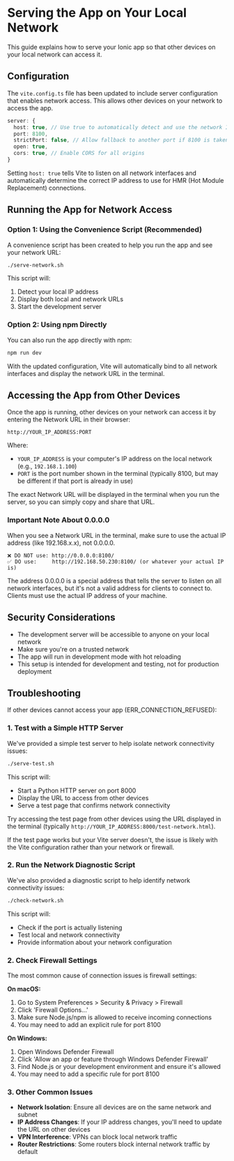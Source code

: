# Serving the App on Your Local Network

This guide explains how to serve your Ionic app so that other devices on your local network can access it.

## Configuration

The `vite.config.ts` file has been updated to include server configuration that enables network access. This allows other devices on your network to access the app.

```typescript
server: {
  host: true, // Use true to automatically detect and use the network IP
  port: 8100,
  strictPort: false, // Allow fallback to another port if 8100 is taken
  open: true,
  cors: true, // Enable CORS for all origins
}
```

Setting `host: true` tells Vite to listen on all network interfaces and automatically determine the correct IP address to use for HMR (Hot Module Replacement) connections.

## Running the App for Network Access

### Option 1: Using the Convenience Script (Recommended)

A convenience script has been created to help you run the app and see your network URL:

```bash
./serve-network.sh
```

This script will:
1. Detect your local IP address
2. Display both local and network URLs
3. Start the development server

### Option 2: Using npm Directly

You can also run the app directly with npm:

```bash
npm run dev
```

With the updated configuration, Vite will automatically bind to all network interfaces and display the network URL in the terminal.

## Accessing the App from Other Devices

Once the app is running, other devices on your network can access it by entering the Network URL in their browser:

```
http://YOUR_IP_ADDRESS:PORT
```

Where:
- `YOUR_IP_ADDRESS` is your computer's IP address on the local network (e.g., `192.168.1.100`)
- `PORT` is the port number shown in the terminal (typically 8100, but may be different if that port is already in use)

The exact Network URL will be displayed in the terminal when you run the server, so you can simply copy and share that URL.

### Important Note About 0.0.0.0

When you see a Network URL in the terminal, make sure to use the actual IP address (like 192.168.x.x), not 0.0.0.0. 

```
❌ DO NOT use: http://0.0.0.0:8100/
✅ DO use:     http://192.168.50.230:8100/ (or whatever your actual IP is)
```

The address 0.0.0.0 is a special address that tells the server to listen on all network interfaces, but it's not a valid address for clients to connect to. Clients must use the actual IP address of your machine.

## Security Considerations

- The development server will be accessible to anyone on your local network
- Make sure you're on a trusted network
- The app will run in development mode with hot reloading
- This setup is intended for development and testing, not for production deployment

## Troubleshooting

If other devices cannot access your app (ERR_CONNECTION_REFUSED):

### 1. Test with a Simple HTTP Server

We've provided a simple test server to help isolate network connectivity issues:

```bash
./serve-test.sh
```

This script will:
- Start a Python HTTP server on port 8000
- Display the URL to access from other devices
- Serve a test page that confirms network connectivity

Try accessing the test page from other devices using the URL displayed in the terminal (typically `http://YOUR_IP_ADDRESS:8000/test-network.html`).

If the test page works but your Vite server doesn't, the issue is likely with the Vite configuration rather than your network or firewall.

### 2. Run the Network Diagnostic Script

We've also provided a diagnostic script to help identify network connectivity issues:

```bash
./check-network.sh
```

This script will:
- Check if the port is actually listening
- Test local and network connectivity
- Provide information about your network configuration

### 2. Check Firewall Settings

The most common cause of connection issues is firewall settings:

**On macOS:**
1. Go to System Preferences > Security & Privacy > Firewall
2. Click 'Firewall Options...'
3. Make sure Node.js/npm is allowed to receive incoming connections
4. You may need to add an explicit rule for port 8100

**On Windows:**
1. Open Windows Defender Firewall
2. Click 'Allow an app or feature through Windows Defender Firewall'
3. Find Node.js or your development environment and ensure it's allowed
4. You may need to add a specific rule for port 8100

### 3. Other Common Issues

- **Network Isolation**: Ensure all devices are on the same network and subnet
- **IP Address Changes**: If your IP address changes, you'll need to update the URL on other devices
- **VPN Interference**: VPNs can block local network traffic
- **Router Restrictions**: Some routers block internal network traffic by default
